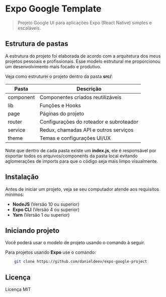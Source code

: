 # Expo Google Template
> Projeto Google UI para aplicações Expo (React Native) simples e escaláveis. 

## Estrutura de pastas
A estrutura do projeto foi elaborada de acordo com a arquitetura dos meus projetos pessoais e profissionais. Esse modelo estrutural me proporcionou um desenvolvimento mais focado e produtivo. 

Veja como estruturei o projeto dentro da pasta __src/__:

| __Pasta__        | __Descrição__                                    |
|------------------|--------------------------------------------------|
| component        | Componentes criados reutilizáveis                |
| lib              | Funções e Hooks                                  |
| page             | Páginas do projeto                               |
| router           | Configurações do roteador e subroteador          |
| service          | Redux, chamadas API e outros serviços            |
| theme            | Temas e configurações UI/UX                      |

Note que dentro de cada pasta existe um __index.js__, ele é responsável por exportar todos os arquivos/components da pasta local evitando aglomerações de imports para que o código seja mais limpo visualmente.

## Instalação
Antes de iniciar um projeto, veja se seu computador atende aos requisitos mínimos:

* __NodeJS__ (Versão 10 ou superior)
* __Expo CLI__ (Versão 4 ou superior)
* __Yarn__  (Versão 1 ou superior)

## Iniciando projeto
Você poderá usar o modelo de projeto usando o comando à seguir.

Para projetos usando __Expo__ use o comando:
```bash
    git clone https://github.com/danieldeev/expo-google-project
```

## Licença
Licença MIT